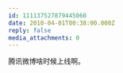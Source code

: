 ```yaml
---
id: 111137527879445060
date: 2010-04-01T00:38:00.000Z
reply: false
media_attachments: 0
---
```


<p>腾讯微博啥时候上线啊。</p> ​​​​

